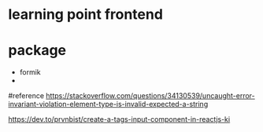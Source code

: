 # learning point frontend

# package

- formik
-

#reference
https://stackoverflow.com/questions/34130539/uncaught-error-invariant-violation-element-type-is-invalid-expected-a-string

https://dev.to/prvnbist/create-a-tags-input-component-in-reactjs-ki
